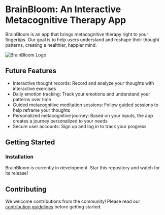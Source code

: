 # BrainBloom: An Interactive Metacognitive Therapy App

BrainBloom is an app that brings metacognitive therapy right to your fingertips. Our goal is to help users understand and reshape their thought patterns, creating a healthier, happier mind.

![BrainBloom Logo](Link-to-logo-here)

##  Future Features

- Interactive thought records: Record and analyze your thoughts with interactive exercises
- Daily emotion tracking: Track your emotions and understand your patterns over time
- Guided metacognitive meditation sessions: Follow guided sessions to help reframe your thoughts
- Personalized metacognitive journey: Based on your inputs, the app creates a journey personalized to your needs
- Secure user accounts: Sign up and log in to track your progress

## Getting Started

### Installation

BrainBloom is currently in development. Star this repository and watch for its release!

## Contributing

We welcome contributions from the community! Please read our [contribution guidelines](Link-to-contribution-guidelines-here) before getting started.



